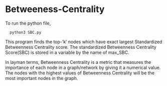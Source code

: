 # Betweeness-Centrality
To run the python file, 

      python3 SBC.py

This program finds the top-’k’ nodes which have exact largest Standardized Betweenness Centrality score. The standardized Betweenness Centrality Score(SBC) is stored in  a variable by the name of max_SBC.  

In layman terms, Betweenness Centrality is a metric that measures the importance of each node in a graph/network by giving it a numerical value. The nodes with the highest values of Betweenness Centrality will be the most important nodes in the graph. 
